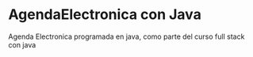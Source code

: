 # AgendaElectronica con Java
 Agenda Electronica programada en java, como parte del curso full stack con java
